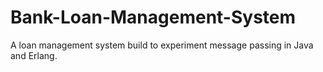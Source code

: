 # Bank-Loan-Management-System
A loan management system build to experiment message passing in Java and Erlang.
